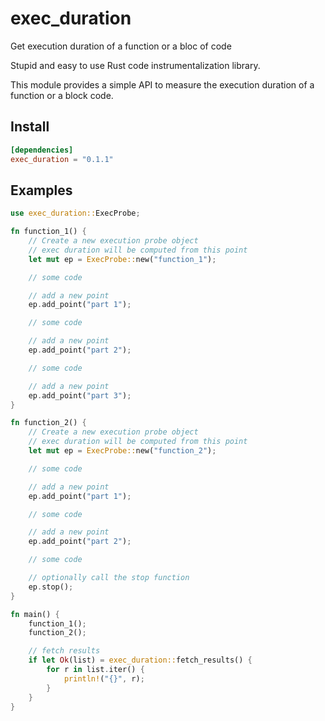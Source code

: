 # exec_duration
Get execution duration of a function or a bloc of code

Stupid and easy to use Rust code instrumentalization library.

This module provides a simple API to measure the execution duration of a function or a block code.

## Install

```toml
[dependencies]
exec_duration = "0.1.1"
```

## Examples

```rust
use exec_duration::ExecProbe;

fn function_1() {
    // Create a new execution probe object
    // exec duration will be computed from this point
    let mut ep = ExecProbe::new("function_1");

    // some code

    // add a new point
    ep.add_point("part 1");

    // some code

    // add a new point
    ep.add_point("part 2");

    // some code

    // add a new point
    ep.add_point("part 3");
}

fn function_2() {
    // Create a new execution probe object
    // exec duration will be computed from this point
    let mut ep = ExecProbe::new("function_2");

    // some code

    // add a new point
    ep.add_point("part 1");

    // some code

    // add a new point
    ep.add_point("part 2");

    // some code

    // optionally call the stop function
    ep.stop();
}

fn main() {
    function_1();
    function_2();

    // fetch results
    if let Ok(list) = exec_duration::fetch_results() {
        for r in list.iter() {
            println!("{}", r);
        }
    }
}
```
